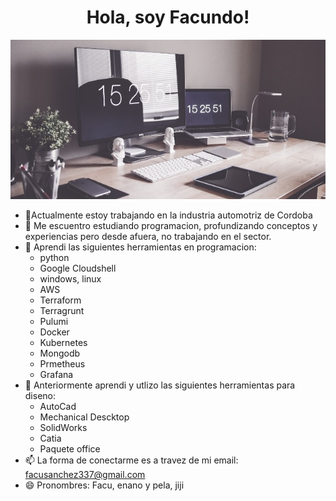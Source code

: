 <div align='center'>
<h1 align='center'>Hola, soy Facundo!</h1>

![IMAGEN3](imagenes/IMAGEN3.png)
</div>


- 🔭Actualmente estoy trabajando en la industria automotriz de Cordoba
- 🌱 Me escuentro estudiando programacion, profundizando conceptos y experiencias pero desde afuera, no trabajando en el sector.
- 🚀 Aprendi las siguientes herramientas en programacion:
  - python
  - Google Cloudshell
  - windows, linux
  - AWS
  - Terraform
  - Terragrunt
  - Pulumi
  - Docker
  - Kubernetes
  - Mongodb
  - Prmetheus
  - Grafana
- 🚀 Anteriormente aprendi y utlizo las siguientes herramientas para diseno:
  - AutoCad
  - Mechanical Descktop
  - SolidWorks
  - Catia
  - Paquete office
- 📫 La forma de conectarme es a travez de mi email: facusanchez337@gmail.com
- 😄 Pronombres: Facu, enano y pela, jiji

<!--
**estudiante-04/estudiante-04** is a ✨ _special_ ✨ repository because its `README.md` (this file) appears on your GitHub profile.

Here are some ideas to get you started:

- 🔭 I’m currently working on ...
- 🌱 I’m currently learning ...
- 👯 I’m looking to collaborate on ...
- 🤔 I’m looking for help with ...
- 💬 Ask me about ...
- 📫 How to reach me: ...
- 😄 Pronouns: ...
- ⚡ Fun fact: ...
### Hola, soy Facundo! 👋

-->

